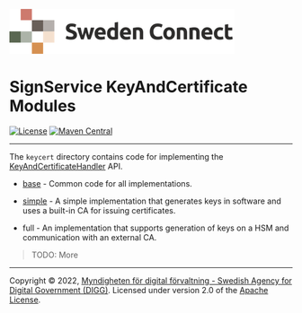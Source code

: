 ![Logo](../docs/images/sweden-connect.png)


# SignService KeyAndCertificate Modules

[![License](https://img.shields.io/badge/License-Apache%202.0-blue.svg)](https://opensource.org/licenses/Apache-2.0) [![Maven Central](https://maven-badges.herokuapp.com/maven-central/se.swedenconnect.signservice/signservice-engine/badge.svg)](https://maven-badges.herokuapp.com/maven-central/se.swedenconnect.signservice/signservice-engine)

-----

The `keycert` directory contains code for implementing the [KeyAndCertificateHandler](https://github.com/swedenconnect/signservice/blob/main/core/src/main/java/se/swedenconnect/signservice/certificate/KeyAndCertificateHandler.java) API.

- [base](base) - Common code for all implementations.

- [simple](simple) - A simple implementation that generates keys in software and uses a built-in CA for issuing certificates.

- full - An implementation that supports generation of keys on a HSM and communication with an external CA.

> TODO: More

-----

Copyright &copy; 2022, [Myndigheten för digital förvaltning - Swedish Agency for Digital Government (DIGG)](http://www.digg.se). Licensed under version 2.0 of the [Apache License](http://www.apache.org/licenses/LICENSE-2.0).
